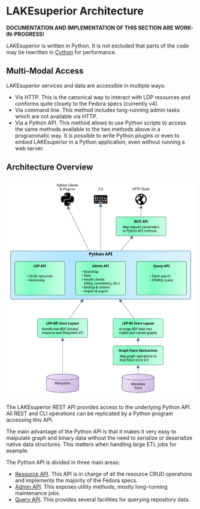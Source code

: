 # LAKEsuperior Architecture

**DOCUMENTATION AND IMPLEMENTATION OF THIS SECTION ARE WORK-IN-PROGRESS!**

LAKEsuperior is written in Python. It is not excluded that parts of the code
may be rewritten in [Cython](http://cython.readthedocs.io/) for performance.


## Multi-Modal Access

LAKEsuperior services and data are accessible in multiple ways:

- Via HTTP. This is the canonical way to interact with LDP resources and
  conforms quite closely to the Fedora specs (currently v4).
- Via command line. This method includes long-running admin tasks which are not
  available via HTTP.
- Via a Python API. This method allows to use Python scripts to access the same
  methods available to the two methods above in a programmatic way. It is
  possible to write Python plugins or even to embed LAKEsuperior in a
  Python application, even without running a web server.


## Architecture Overview

![LAKEsuperior Architecture](../assets/lakesuperior_arch.png)

The LAKEsuperior REST API provides access to the underlying Python API. All
REST and CLI operations can be replicated by a Python program accessing this
API.

The main advantage of the Python API is that it makes it very easy to maipulate
graph and binary data without the need to serialize or deserialize native data
structures. This matters when handling large ETL jobs for example.

The Python API is divided in three main areas:

- [Resource API](../../lakesuperior/api/resource.py). This API is in charge of
  all the resource CRUD operations and implements the majority of the Fedora
  specs.
- [Admin API](../../lakesuperior/api/admin.py). This exposes utility methods,
  mostly long-running maintenance jobs.
- [Query API](../../lakesuperior/api/query.py). This provides several
  facilities for querying repository data.


